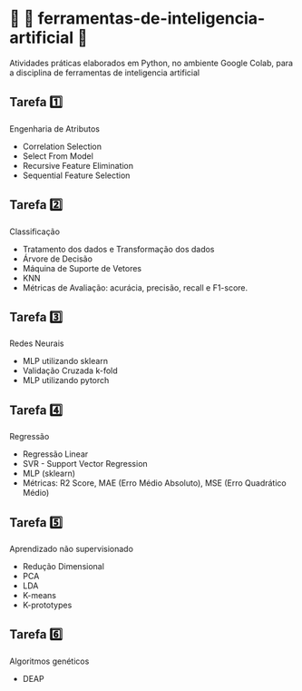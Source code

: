 # :wrench: :nut_and_bolt: ferramentas-de-inteligencia-artificial 🤖
Atividades práticas elaborados em Python, no ambiente Google Colab, para a disciplina de ferramentas de inteligencia artificial

## Tarefa :one:
 Engenharia de Atributos
 - Correlation Selection
 - Select From Model
 - Recursive Feature Elimination
 - Sequential Feature Selection
 
## Tarefa :two:
 Classificação
 - Tratamento dos dados e Transformação dos dados
 - Árvore de Decisão
 - Máquina de Suporte de Vetores
 - KNN
 - Métricas de Avaliação: acurácia, precisão, recall e F1-score.

## Tarefa :three:
 Redes Neurais
 - MLP utilizando sklearn
 - Validação Cruzada k-fold
 - MLP utilizando pytorch

## Tarefa :four:
 Regressão
 - Regressão Linear
 - SVR - Support Vector Regression
 - MLP (sklearn)
 - Métricas: R2 Score, MAE (Erro Médio Absoluto), MSE (Erro Quadrático Médio)

## Tarefa :five:
 Aprendizado não supervisionado
 - Redução Dimensional
 - PCA
 - LDA
 - K-means
 - K-prototypes

## Tarefa :six:
 Algoritmos genéticos
 - DEAP

